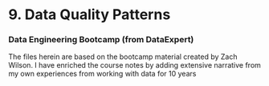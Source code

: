 # 9. Data Quality Patterns
### Data Engineering Bootcamp (from DataExpert)

The files herein are based on the bootcamp material created by Zach Wilson.
I have enriched the course notes by adding extensive narrative from my own experiences from working with data for 10 years
